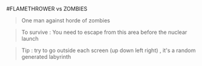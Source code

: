 #FLAMETHROWER vs ZOMBIES
>One man against horde of zombies

>To survive : You need to escape 
>from this area before the nuclear
>launch

>Tip : try to go outside each screen 
>(up down left right) , it's a random 
>generated labyrinth

